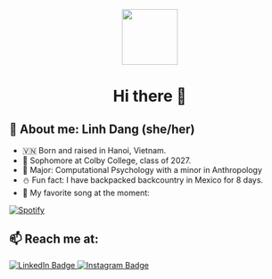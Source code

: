 <div id="header" align="center">
  <img src="https://media.giphy.com/media/EauwThrXwq0EWngOcT/giphy.gif" width="100"/>
</div>

<div id="header" align="center">
  
  # Hi there 👋
</div>

## 📖 About me: Linh Dang (she/her)
- 🇻🇳 Born and raised in Hanoi, Vietnam.
- 🙋 Sophomore at Colby College, class of 2027.
- 🧠 Major: Computational Psychology with a minor in Anthropology
- ⛄️ Fun fact: I have backpacked backcountry in Mexico for 8 days.
- 🎤 My favorite song at the moment:
  
[![Spotify](https://spotify-fav-songs.vercel.app/api/spotify)](https://open.spotify.com/user/euxgq6t7q7wnne3fu4h54a3cg)



## 📫 Reach me at:
<div id="badges">
  <a href="https://www.linkedin.com/in/linhdang2208/">
    <img src="https://img.shields.io/badge/LinkedIn-blue?style=for-the-badge&logo=linkedin&logoColor=white" alt="LinkedIn Badge"/>
  </a>
  <a href="https://www.instagram.com/dklinh_2208/">
    <img src="https://img.shields.io/badge/Instagram-pink?style=for-the-badge&logo=instagram&logoColor=white" alt="Instagram Badge"/>
  </a>
</div>

